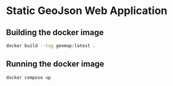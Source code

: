 # Static GeoJson Web Application

## Building the docker image

```bash
docker build --tag geomap:latest .
```

## Running the docker image

```bash
docker compose up
```
